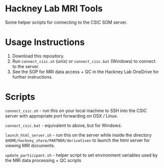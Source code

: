 # Hackney Lab MRI Tools

Some helper scripts for connecting to the CSIC SOM server.

# Usage Instructions

1. Download this repository.
2. Run `connect_csic.sh` (unix) or `connect_cisc.bat` (Windows) to connect to the server.
3. See the SOP for MRI data access + QC in the Hackney Lab OneDrive for further instructions.

# Scripts

`connect_csic.sh` - run this on your local machine to SSH into the CSIC server with appropriate port forwarding on OSX / Linux.

`connect_csic.bat` - equivalent to above, but for Windows.

`launch_html_server.sh` - run this on the server while inside the directory `$HOME/hackney_share/PARTNER/derivatives` to launch the html server for viewing MRI documents.

`update_participant.sh` - helper script to set environment variables used by the MRI data processing + QC scripts
